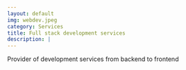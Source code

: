 ```yaml
---
layout: default
img: webdev.jpeg
category: Services
title: Full stack development services
description: |
---
```

  Provider of development services from backend to frontend